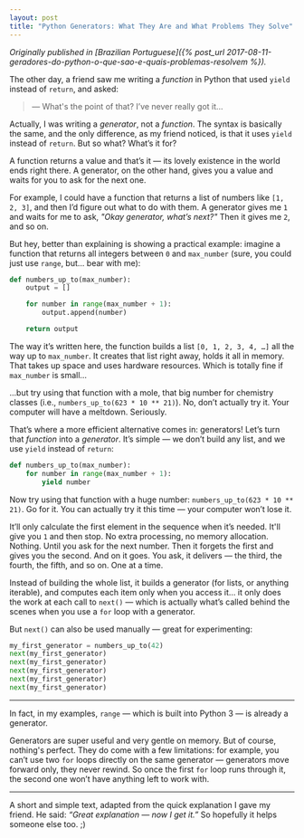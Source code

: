 ```yaml
---
layout: post
title: "Python Generators: What They Are and What Problems They Solve"
---
```


_Originally published in [Brazilian Portuguese]({% post_url 2017-08-11-geradores-do-python-o-que-sao-e-quais-problemas-resolvem %})._

The other day, a friend saw me writing a *function* in Python that used `yield` instead of `return`, and asked:

> — What's the point of that? I’ve never really got it…

Actually, I was writing a *generator*, not a *function*. The syntax is basically the same, and the only difference, as my friend noticed, is that it uses `yield` instead of `return`. But so what? What’s it for?

A function returns a value and that’s it — its lovely existence in the world ends right there. A generator, on the other hand, gives you a value and waits for you to ask for the next one.

For example, I could have a function that returns a list of numbers like `[1, 2, 3]`, and then I’d figure out what to do with them. A generator gives me `1` and waits for me to ask, *"Okay generator, what’s next?"* Then it gives me `2`, and so on.

But hey, better than explaining is showing a practical example: imagine a function that returns all integers between `0` and `max_number` (sure, you could just use `range`, but… bear with me):

```python
def numbers_up_to(max_number):
    output = []

    for number in range(max_number + 1):
        output.append(number)

    return output
```

The way it’s written here, the function builds a list `[0, 1, 2, 3, 4, …]` all the way up to `max_number`. It creates that list right away, holds it all in memory. That takes up space and uses hardware resources. Which is totally fine if `max_number` is small…

…but try using that function with a mole, that big number for chemistry classes (i.e., `numbers_up_to(623 * 10 ** 21)`). No, don’t actually try it. Your computer will have a meltdown. Seriously.

That’s where a more efficient alternative comes in: generators! Let’s turn that *function* into a *generator*. It’s simple — we don’t build any list, and we use `yield` instead of `return`:

```python
def numbers_up_to(max_number):
    for number in range(max_number + 1):
        yield number
```

Now try using that function with a huge number: `numbers_up_to(623 * 10 ** 21)`. Go for it. You can actually try it this time — your computer won’t lose it.

It’ll only calculate the first element in the sequence when it’s needed. It'll give you `1` and then stop. No extra processing, no memory allocation. Nothing. Until you ask for the next number. Then it forgets the first and gives you the second. And on it goes. You ask, it delivers — the third, the fourth, the fifth, and so on. One at a time.

Instead of building the whole list, it builds a generator (for lists, or anything iterable), and computes each item only when you access it… it only does the work at each call to `next()` — which is actually what’s called behind the scenes when you use a `for` loop with a generator.

But `next()` can also be used manually — great for experimenting:

```python
my_first_generator = numbers_up_to(42)
next(my_first_generator)
next(my_first_generator)
next(my_first_generator)
next(my_first_generator)
next(my_first_generator)
```

---

In fact, in my examples, `range` — which is built into Python 3 — is already a generator.

Generators are super useful and very gentle on memory. But of course, nothing's perfect. They do come with a few limitations: for example, you can’t use two `for` loops directly on the same generator — generators move forward only, they never rewind. So once the first `for` loop runs through it, the second one won’t have anything left to work with.

--- 

A short and simple text, adapted from the quick explanation I gave my friend. He said: *“Great explanation — now I get it.”* So hopefully it helps someone else too. ;)
